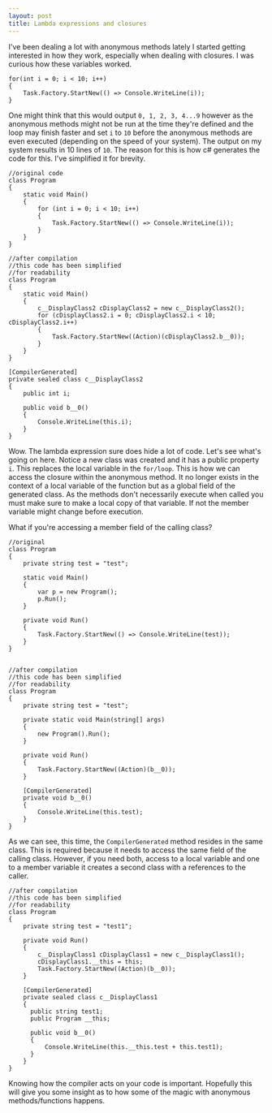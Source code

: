 ```yaml
---
layout: post
title: Lambda expressions and closures  
---
```


I've been dealing a lot with anonymous methods lately I started getting interested in how they work, especially when dealing with closures. I was curious how these variables worked.

    for(int i = 0; i < 10; i++) 
    {
        Task.Factory.StartNew(() => Console.WriteLine(i));
    }

One might think that this would output `0, 1, 2, 3, 4...9` however as the anonymous methods might not be run at the time they're defined and the loop may finish faster and set `i` to `10` before the anonymous methods are even executed (depending on the speed of your system). The output on my system results in 10 lines of `10`. The reason for this is how c# generates the code for this. I've simplified it for brevity.

    //original code
    class Program
    {
        static void Main()
        {
            for (int i = 0; i < 10; i++)
            {
                Task.Factory.StartNew(() => Console.WriteLine(i));
            }
        }
    }

    //after compilation
    //this code has been simplified
    //for readability
    class Program
    {
        static void Main()
        {
            c__DisplayClass2 cDisplayClass2 = new c__DisplayClass2();
            for (cDisplayClass2.i = 0; cDisplayClass2.i < 10; cDisplayClass2.i++)
            {
                Task.Factory.StartNew((Action)(cDisplayClass2.b__0));
            }
        }
    }

    [CompilerGenerated]
    private sealed class c__DisplayClass2
    {
        public int i;
    
        public void b__0()
        {
            Console.WriteLine(this.i);
        }
    }


Wow. The lambda expression sure does hide a lot of code. Let's see what's going on here. Notice a new class was created and it has a public property `i`. This replaces the local variable in the `for/loop`. This is how we can access the closure within the anonymous method. It no longer exists in the context of a local variable of the function but as a global field of the generated class. As the methods don't necessarily execute when called you must make sure to make a local copy of that variable. If not the member variable might change before execution.

What if you're accessing a member field of the calling class?

    //original
    class Program
    {
        private string test = "test";
    
        static void Main()
        {
            var p = new Program();
            p.Run();
        }
    
        private void Run()
        {
            Task.Factory.StartNew(() => Console.WriteLine(test));
        }
    }


    //after compilation
    //this code has been simplified
    //for readability
    class Program
    {
        private string test = "test";
    
        private static void Main(string[] args)
        {
            new Program().Run();
        }
    
        private void Run()
        {
            Task.Factory.StartNew((Action)(b__0));
        }

        [CompilerGenerated]
        private void b__0()
        {
            Console.WriteLine(this.test);
        }
    }


As we can see, this time, the `CompilerGenerated` method resides in the same class. This is required because it needs to access the same field of the calling class. However, if you need both, access to a local variable and one to a member variable it creates a second class with a references to the caller.

    //after compilation
    //this code has been simplified
    //for readability
    class Program
    {
        private string test = "test1";
    
        private void Run()
        {
            c__DisplayClass1 cDisplayClass1 = new c__DisplayClass1();
            cDisplayClass1.__this = this;
            Task.Factory.StartNew((Action)(b__0));
        }
    
        [CompilerGenerated]
        private sealed class c__DisplayClass1
        {
          public string test1;
          public Program __this;
    
          public void b__0()
          {
              Console.WriteLine(this.__this.test + this.test1);
          }
        }
    }


Knowing how the compiler acts on your code is important. Hopefully this will give you some insight as to how some of the magic with anonymous methods/functions happens. 

